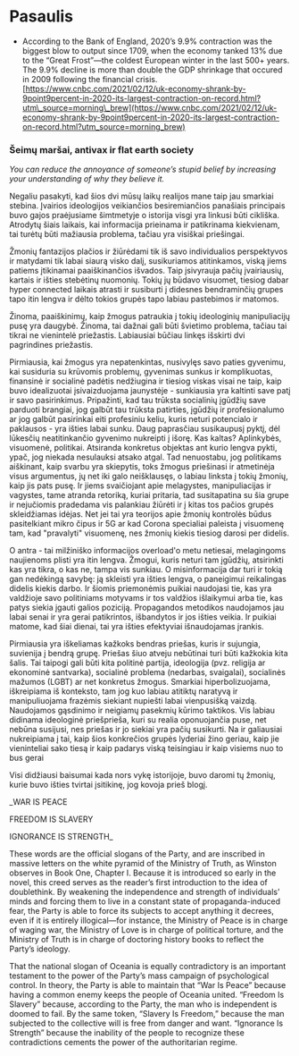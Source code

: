 # Pasaulis

* According to the Bank of England, 2020’s 9.9% contraction was the biggest blow to output since 1709, when the economy tanked 13% due to the “Great Frost”—the coldest European winter in the last 500+ years. The 9.9% decline is more than double the GDP shrinkage that occured in 2009 following the financial crisis. [https://www.cnbc.com/2021/02/12/uk-economy-shrank-by-9point9percent-in-2020-its-largest-contraction-on-record.html?utm\_source=morning\_brew](https://www.cnbc.com/2021/02/12/uk-economy-shrank-by-9point9percent-in-2020-its-largest-contraction-on-record.html?utm_source=morning_brew)

### Šeimų maršai, antivax ir flat earth society

_You can reduce the annoyance of someone’s stupid belief by increasing your understanding of why they believe it._

Negaliu pasakyti, kad šios dvi mūsų laikų realijos mane taip jau smarkiai stebina. Įvairios ideologijos veikiančios besiremiančios panašiais principais buvo gajos praėjusiame šimtmetyje o istorija visgi yra linkusi būti cikliška. Atrodytų šiais laikais, kai informacija prieinama ir patikrinama kiekvienam, tai turėtų būti mažiausia problema, tačiau yra visiškai priešingai.

Žmonių fantazijos plačios ir žiūrėdami tik iš savo individualios perspektyvos ir matydami tik labai siaurą visko dalį, susikuriamos atitinkamos, viską jiems patiems įtikinamai paaiškinančios išvados. Taip įsivyrauja pačių įvairiausių, kartais ir išties stebėtinų nuomonių. Tokių jų būdavo visuomet, tiesiog dabar hyper connected laikais atrasti ir susiburti į didesnes bendraminčių grupes tapo itin lengva ir dėlto tokios grupės tapo labiau pastebimos ir matomos.

Žinoma, paaiškinimų, kaip žmogus patraukia į tokių ideologinių manipuliacijų pusę yra daugybė. Žinoma, tai dažnai gali būti švietimo problema, tačiau tai tikrai ne vienintelė priežastis. Labiausiai būčiau linkęs išskirti dvi pagrindines priežastis.

Pirmiausia, kai žmogus yra nepatenkintas, nusivylęs savo paties gyvenimu, kai susiduria su krūvomis problemų, gyvenimas sunkus ir komplikuotas, finansinė ir socialinė padėtis nedžiugina ir tiesiog viskas visai ne taip, kaip buvo idealizuotai įsivaizduojama jaunystėje - sunkiausia yra kaltinti save patį ir savo pasirinkimus. Pripažinti, kad tau trūksta socialinių įgūdžių save parduoti brangiai, jog galbūt tau trūksta patirties, įgūdžių ir profesionalumo ar jog galbūt pasirinkai eiti profesiniu keliu, kuris neturi potencialo ir paklausos - yra išties labai sunku. Daug paprasčiau susikaupusį pyktį, dėl lūkesčių neatitinkančio gyvenimo nukreipti į išorę. Kas kaltas? Aplinkybės, visuomenė, politikai. Atsiranda konkretus objektas ant kurio lengva pykti, ypač, jog niekada nesulauksi atsako atgal. Tad nenuostabu, jog politikams aiškinant, kaip svarbu yra skiepytis, toks žmogus priešinasi ir atmetinėja visus argumentus, jų net iki galo neišklausęs, o labiau linksta į tokių žmonių, kaip jis pats pusę. Ir jiems svaičiojant apie melagystes, manipuliacijas ir vagystes, tame atranda retoriką, kuriai pritaria, tad susitapatina su šia grupe ir nejučiomis pradedama vis palankiau žiūrėti ir į kitas tos pačios grupės skleidžiamas idėjas. Net jei tai yra teorijos apie žmonių kontrolės būdus pasitelkiant mikro čipus ir 5G ar kad Corona specialiai paleista į visuomenę tam, kad "pravalyti" visuomenę, nes žmonių kiekis tiesiog darosi per didelis.

O antra - tai milžiniško informacijos overload'o metu netiesai, melagingoms naujienoms plisti yra itin lengva. Žmogui, kuris neturi tam įgūdžių, atsirinkti kas yra tikra, o kas ne, tampa vis sunkiau. O misinformacija dar turi ir tokią gan nedėkingą savybę: ją skleisti yra išties lengva, o paneigimui reikalingas didelis kiekis darbo. Ir šiomis priemonėmis puikiai naudojasi tie, kas yra valdžioje savo politiniams motyvams ir tos valdžios išlaikymui arba tie, kas patys siekia įgauti galios poziciją. Propagandos metodikos naudojamos jau labai senai ir yra gerai patikrintos, išbandytos ir jos išties veikia. Ir puikiai matome, kad šiai dienai, tai yra išties efektyviai išnaudojamas įrankis. 

Pirmiausia yra iškeliamas kažkoks bendras priešas, kuris ir sujungia, suvienija į bendrą grupę. Priešas šiuo atveju nebūtinai turi būti kažkokia kita šalis. Tai taipogi gali būti kita politinė partija, ideologija \(pvz. religija ar ekonominė santvarka\), socialinė problema \(nedarbas, svaigalai\), socialinės mažumos \(LGBT\) ar net konkretus žmogus. Smarkiai hiperbolizuojama, iškreipiama iš konteksto, tam jog kuo labiau atitiktų naratyvą ir manipuliuojama frazėmis siekiant nupiešti labai vienpusišką vaizdą. Naudojamos gąsdinimo ir neigiamų pasekmių kūrimo taktikos. Vis labiau didinama ideologinė priešprieša, kuri su realia oponuojančia puse, net nebūna susijusi, nes priešas ir jo siekiai yra pačių susikurti. Na ir galiausiai nukreipiama į tai, kaip šios konkrečios grupės lyderiai žino geriau, kaip jie vieninteliai sako tiesą ir kaip padarys viską teisingiau ir kaip visiems nuo to bus gerai 

Visi didžiausi baisumai kada nors vykę istorijoje, buvo daromi tų žmonių, kurie buvo išties tvirtai įsitikinę, jog kovoja prieš blogį.

_WAR IS PEACE  
FREEDOM IS SLAVERY  
IGNORANCE IS STRENGTH_

These words are the official slogans of the Party, and are inscribed in massive letters on the white pyramid of the Ministry of Truth, as Winston observes in Book One, Chapter I. Because it is introduced so early in the novel, this creed serves as the reader’s first introduction to the idea of doublethink. By weakening the independence and strength of individuals’ minds and forcing them to live in a constant state of propaganda-induced fear, the Party is able to force its subjects to accept anything it decrees, even if it is entirely illogical—for instance, the Ministry of Peace is in charge of waging war, the Ministry of Love is in charge of political torture, and the Ministry of Truth is in charge of doctoring history books to reflect the Party’s ideology.

That the national slogan of Oceania is equally contradictory is an important testament to the power of the Party’s mass campaign of psychological control. In theory, the Party is able to maintain that “War Is Peace” because having a common enemy keeps the people of Oceania united. “Freedom Is Slavery” because, according to the Party, the man who is independent is doomed to fail. By the same token, “Slavery Is Freedom,” because the man subjected to the collective will is free from danger and want. “Ignorance Is Strength” because the inability of the people to recognize these contradictions cements the power of the authoritarian regime.

